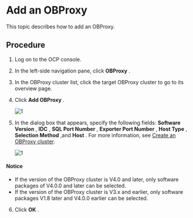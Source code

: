 Add an OBProxy
===================================

This topic describes how to add an OBProxy.

Procedure
------------------------------

1. Log on to the OCP console.

2. In the left-side navigation pane, click **OBProxy** .

3. In the OBProxy cluster list, click the target OBProxy cluster to go to its overview page.

4. Click **Add OBProxy** .
   
   ![1](https://help-static-aliyun-doc.aliyuncs.com/assets/img/en-US/6704306461/p393987.png)

5. In the dialog box that appears, specify the following fields: **Software Version** , **IDC** , **SQL Port Number** , **Exporter Port Number** , **Host Type** , **Selection Method** ,and **Host** . For more information, see [Create an OBProxy cluster](1.create-an-obproxy-cluster-2.md).

   ![1](https://help-static-aliyun-doc.aliyuncs.com/assets/img/en-US/8246492461/p384253.png)

  <main id="notice" type='notice'>
    <h4>Notice</h4>
    <ul>
    <li>If the version of the OBProxy cluster is V4.0 and later, only software packages of V4.0.0 and later can be selected.</li>
    <li>If the version of the OBProxy cluster is V3.x and earlier, only software packages V1.8 later and V4.0.0 earlier can be selected.</li>
    </ul>
  </main>
  
6. Click **OK** .
